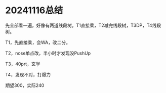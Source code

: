 # 20241116总结

先全部看一遍，好像有两道线段树。T1直接乘，T2减完线段树，T3DP，T4线段树。

T1，先直接乘，会WA，改二分。

T2，nose单点改，半小时才发现没PushUp

T3，40prt，玄学

T4，发现不对，打爆力

期望300，实际240
